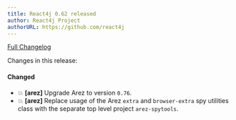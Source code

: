 ```yaml
---
title: React4j 0.62 released
author: React4j Project
authorURL: https://github.com/react4j
---
```


[Full Changelog](https://github.com/react4j/react4j/compare/v0.61...v0.62)

Changes in this release:

#### Changed
* 💥 **\[arez\]** Upgrade Arez to version `0.76`.
* 💥 **\[arez\]** Replace usage of the Arez `extra` and `browser-extra` spy utilities class with the separate
  top level project `arez-spytools`.
